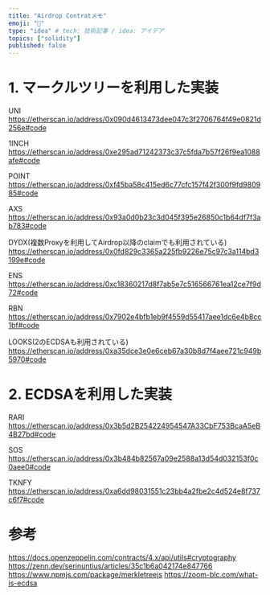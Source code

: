 ```yaml
---
title: "Airdrop Contratメモ"
emoji: "🎈"
type: "idea" # tech: 技術記事 / idea: アイデア
topics: ["solidity"]
published: false
---
```

# 1. マークルツリーを利用した実装
UNI
https://etherscan.io/address/0x090d4613473dee047c3f2706764f49e0821d256e#code

1INCH
https://etherscan.io/address/0xe295ad71242373c37c5fda7b57f26f9ea1088afe#code

POINT
https://etherscan.io/address/0xf45ba58c415ed6c77cfc157f42f300f9fd980985#code

AXS
https://etherscan.io/address/0x93a0d0b23c3d045f395e26850c1b64df7f3ab783#code

DYDX(複数Proxyを利用してAirdrop以降のclaimでも利用されている)
https://etherscan.io/address/0x0fd829c3365a225fb9226e75c97c3a114bd3199e#code

ENS
https://etherscan.io/address/0xc18360217d8f7ab5e7c516566761ea12ce7f9d72#code

RBN
https://etherscan.io/address/0x7902e4bfb1eb9f4559d55417aee1dc6e4b8cc1bf#code

LOOKS(2のECDSAも利用されている)
https://etherscan.io/address/0xa35dce3e0e6ceb67a30b8d7f4aee721c949b5970#code


# 2. ECDSAを利用した実装
RARI
https://etherscan.io/address/0x3b5d2B254224954547A33CbF753BcaA5eB4B27bd#code

SOS
https://etherscan.io/address/0x3b484b82567a09e2588a13d54d032153f0c0aee0#code

TKNFY
https://etherscan.io/address/0xa6dd98031551c23bb4a2fbe2c4d524e8f737c6f7#code


# 参考
https://docs.openzeppelin.com/contracts/4.x/api/utils#cryptography
https://zenn.dev/serinuntius/articles/35c1b6a042174e847766
https://www.npmjs.com/package/merkletreejs
https://zoom-blc.com/what-is-ecdsa